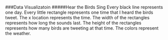 ###Data Visualizatoin
#####Hear the Birds Sing
Every black line represents one day.
Every little rectangle represents one time that I heard the birds tweet.
The x location represents the time.
The width of the rectangles represents how long the sounds last.
The height of the rectangles represents how many birds are tweeting at that time.
The colors represent the weather.
